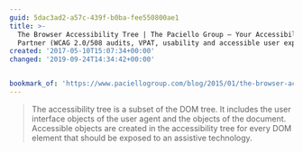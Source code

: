 ```yaml
---
guid: 5dac3ad2-a57c-439f-b0ba-fee550800ae1
title: >-
  The Browser Accessibility Tree | The Paciello Group – Your Accessibility
  Partner (WCAG 2.0/508 audits, VPAT, usability and accessible user experience)
created: '2017-05-10T15:07:34+00:00'
changed: '2019-09-24T14:34:42+00:00'


bookmark_of: 'https://www.paciellogroup.com/blog/2015/01/the-browser-accessibility-tree/'
---
```



<blockquote>The accessibility tree is a subset of the DOM tree. It includes the user interface objects of the user agent and the objects of the document. Accessible objects are created in the accessibility tree for every DOM element that should be exposed to an assistive technology.</blockquote>
